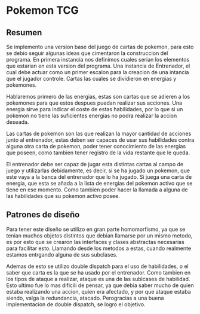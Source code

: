 # Pokemon TCG

## Resumen

Se implemento una version base del juego de cartas de pokemon, para esto se debio seguir algunas ideas que cimentaron la construccion del programa. En primera instancia nos definimos cuales serian los elementos que estarian en esta version del programa. Una instancia de Entrenador, el cual debe actuar como un primer escalon para la creacion de una intancia que el jugador controle. Cartas las cuales se dividieron en energias y pokemones.

Hablaremos primero de las energias, estas son cartas que se adieren a los pokemones para que estos despues puedan realizar sus acciones. Una energia sirve para indicar el coste de estas habilidades, por lo que si un pokemon no tiene las suficientes energias no podra realizar la accion deseada.

Las cartas de pokemon son las que realizan la mayor cantidad de acciones junto al entrenador, estas deben ser capaces de usar sus habilidades contra alguna otra carta de pokemon, poder tener conocimiento de las energias que poseen, como tambien tener registro de la vida restante que le queda.

El entrenador debe ser capaz de jugar esta distintas cartas al campo de juego y utilizarlas debidamente, es decir, si se ha jugado un pokemon, que este vaya a la banca del entrenador que lo ha jugado. Si juega una carta de energia, que esta se añada a la lista de energias del pokemon activo que se tiene en ese momento. Como tambien poder hacer la llamada a alguna de las habilidades que su pokemon activo posee.

## Patrones de diseño

Para tener este diseño se utilizo en gran parte homomorfismo, ya que se tenian muchos objetos distintos que debian llamarse por un mismo metodo, es por esto que se crearon las interfaces y clases abstractas necesarias para facilitar esto. Llamando desde los metodos a estas, cuando realmente estamos entrgando alguna de sus subclases. 

Ademas de esto se utilizo double dispatch para el uso de habilidades, o el saber que carta es la que se ha usado por el entrenador. Como tambien en los tipos de ataque a realizar, ataque es una de las sublcases de habilidad. Esto ultimo fue lo mas dificili de pensar, ya que debia saber mucho de quien estaba realizando una accion, quien era afectado, y por que ataque estaba siendo, valga la redundancia, atacado. Perogracias a una buena implementacion de double dispatch, se logro el objetivo.
